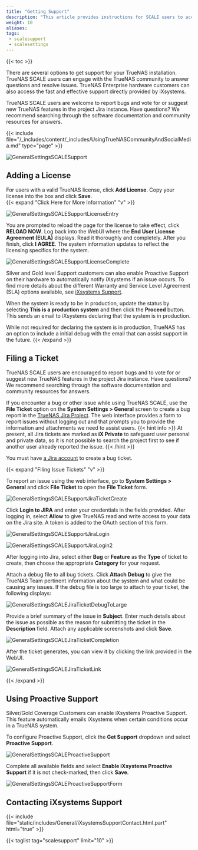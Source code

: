 ```yaml
---
title: "Getting Support"
description: "This article provides instructions for SCALE users to access TrueNAS Community and Social Media, get system support, report problems, and find system license information."
weight: 10
aliases:
tags:
 - scalesupport
 - scalesettings
---
```


{{< toc >}}

There are several options to get support for your TrueNAS installation.
TrueNAS SCALE users can engage with the TrueNAS community to answer questions and resolve issues. TrueNAS Enterprise hardware customers can also access the fast and effective support directly provided by iXsystems.

TrueNAS SCALE users are welcome to report bugs and vote for or suggest new TrueNAS features in the project Jira instance.
Have questions? We recommend searching through the software documentation and community resources for answers.

{{< include file="/_includes/content/_includes/UsingTrueNASCommunityAndSocialMedia.md" type="page" >}}

![GeneralSettingsSCALESupport](/images/SCALE/GeneralSettingsSCALESupport.png "SCALE General Settings Support View")

## Adding a License
For users with a valid TrueNAS license, click **Add License**. Copy your license into the box and click **Save**.  
{{< expand "Click Here for More Information" "v" >}}

![GeneralSettingsSCALESupportLicenseEntry](/images/SCALE/GeneralSettingsSCALESupportLicenseEntry.png "SCALE General Settings Support License Entry")

You are prompted to reload the page for the license to take effect, click **RELOAD NOW**. 
Log back into the WebUI where the **End User License Agreement (EULA)** displays. 
Read it thoroughly and completely. 
After you finish, click **I AGREE**. The system information updates to reflect the licensing specifics for the system.

![GeneralSettingsSCALESupportLicenseComplete](/images/SCALE/GeneralSettingsSCALESupportLicenseComplete.png "SCALE General Settings Support License Entry Complete")

Silver and Gold level Support customers can also enable Proactive Support on their hardware to automatically notify iXsystems if an issue occurs. 
To find more details about the different Warranty and Service Level Agreement (SLA) options available, see [iXsystems Support](https://www.ixsystems.com/support/).

When the system is ready to be in production, update the status by selecting **This is a production system** and then click the **Proceed** button. This sends an email to iXsystems declaring that the system is in production. 

While not required for declaring the system is in production, TrueNAS has an option to include a initial debug with the email that can assist support in the future.
{{< /expand >}}

## Filing a Ticket

TrueNAS SCALE users are encouraged to report bugs and to vote for or suggest new TrueNAS features in the project Jira instance. 
Have questions? We recommend searching through the software documentation and community resources for answers.

If you encounter a bug or other issue while using TrueNAS SCALE, use the **File Ticket** option on the **System Settings > General** screen to create a bug report in the [TrueNAS Jira Project](https://ixsystems.atlassian.net/jira/software/c/projects/NAS/issues). 
The web interface provides a form to report issues without logging out and that prompts you to provide the information and attachments we need to assist users. 
{{< hint info >}}
At present, all Jira tickets are marked as **iX Private** to safeguard user personal and private data, so it is not possible to search the project first to see if another user already reported the issue. 
{{< /hint >}}

You must have [a Jira account](https://jira.ixsystems.com/secure/Signup!default.jspa) to create a bug ticket.

{{< expand "Filing Issue Tickets" "v" >}}

To report an issue using the web interface, go to **System Settings > General** and click **File Ticket** to open the **File Ticket** form.

![GeneralSettingsSCALESupportJiraTicketCreate](/images/SCALE/GeneralSettingsSCALEJiraTicketCreate.png "SCALE General Settings Jira Ticket Creation")

Click **Login to JIRA** and enter your credentials in the fields provided. 
After logging in, select **Allow** to give TrueNAS read and write access to your data on the Jira site. A token is added to the OAuth section of this form.  

![GeneralSettingsSCALESupportJiraLogin](/images/SCALE/GeneralSettingsSCALESupportJiraLogin.png "SCALE General Settings Jira Login")

![GeneralSettingsSCALESupportJiraLogin2](/images/SCALE/GeneralSettingsSCALESupportJiraLogin2.png "SCALE General Settings Jira Login Token")

After logging into Jira, select either **Bug** or **Feature** as the **Type** of ticket to create, then choose the appropriate **Category** for your request.

Attach a debug file to all bug tickets. Click **Attach Debug** to give the TrueNAS Team pertinent information about the system and what could be causing any issues. 
If the debug file is too large to attach to your ticket, the following displays:

![GeneralSettingsSCALEJiraTicketDebugToLarge](/images/SCALE/GeneralSettingsSCALEJiraTicketDebugToLarge.png "SCALE General Settings Debug To Large To Attach")  

Provide a brief summary of the issue in **Subject**. 
Enter much details about the issue as possible as the reason for submitting the ticket in the **Description** field. 
Attach any applicable screenshots and click **Save**.

![GeneralSettingsSCALEJiraTicketCompletion](/images/SCALE/GeneralSettingsSCALEJiraTicketCompletion.png "SCALE General Settings Jira Ticket Completion")

After the ticket generates, you can view it by clicking the link provided in the WebUI.

![GeneralSettingsSCALEJiraTicketLink](/images/SCALE/GeneralSettingsSCALEJiraTicketLink.png "SCALE General Settings Jira Ticket Link")

{{< /expand >}}

## Using Proactive Support
Silver/Gold Coverage Customers can enable iXsystems Proactive Support. This feature automatically emails iXsystems when certain conditions occur in a TrueNAS system.

To configure Proactive Support, click the **Get Support** dropdown and select **Proactive Support**.

![GeneralSettingsSCALEProactiveSupport](/images/SCALE/GeneralSettingsSCALEProactiveSupport.png "SCALE General Settings Proactive Support")

Complete all available fields and select **Enable iXsystems Proactive Support** if it is not check-marked, then click **Save**.

![GeneralSettingsSCALEProactiveSupportForm](/images/SCALE/GeneralSettingsSCALEProactiveSupportForm.png "SCALE General Settings Proactive Support Form")

## Contacting iXsystems Support

{{< include file="static/includes/General/iXsystemsSupportContact.html.part" html="true" >}}

{{< taglist tag="scalesupport" limit="10" >}}